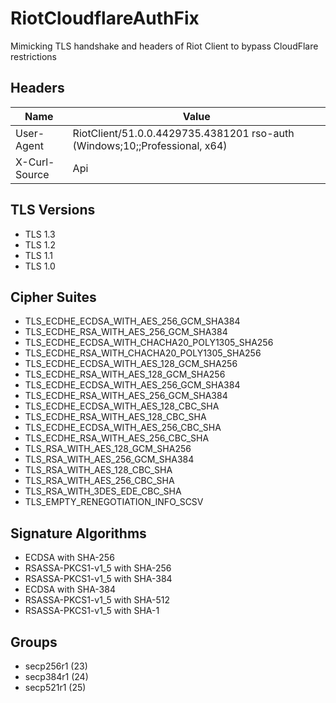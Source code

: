 # RiotCloudflareAuthFix

Mimicking TLS handshake and headers of Riot Client to bypass CloudFlare restrictions

## Headers

| Name | Value |
| --- | --- |
| User-Agent | RiotClient/51.0.0.4429735.4381201 rso-auth (Windows;10;;Professional, x64) |
| X-Curl-Source | Api |

## TLS Versions
- TLS 1.3
- TLS 1.2
- TLS 1.1
- TLS 1.0

## Cipher Suites
- TLS_ECDHE_ECDSA_WITH_AES_256_GCM_SHA384
- TLS_ECDHE_RSA_WITH_AES_256_GCM_SHA384
- TLS_ECDHE_ECDSA_WITH_CHACHA20_POLY1305_SHA256
- TLS_ECDHE_RSA_WITH_CHACHA20_POLY1305_SHA256
- TLS_ECDHE_ECDSA_WITH_AES_128_GCM_SHA256
- TLS_ECDHE_RSA_WITH_AES_128_GCM_SHA256
- TLS_ECDHE_ECDSA_WITH_AES_256_GCM_SHA384
- TLS_ECDHE_RSA_WITH_AES_256_GCM_SHA384
- TLS_ECDHE_ECDSA_WITH_AES_128_CBC_SHA
- TLS_ECDHE_RSA_WITH_AES_128_CBC_SHA
- TLS_ECDHE_ECDSA_WITH_AES_256_CBC_SHA
- TLS_ECDHE_RSA_WITH_AES_256_CBC_SHA
- TLS_RSA_WITH_AES_128_GCM_SHA256
- TLS_RSA_WITH_AES_256_GCM_SHA384
- TLS_RSA_WITH_AES_128_CBC_SHA
- TLS_RSA_WITH_AES_256_CBC_SHA
- TLS_RSA_WITH_3DES_EDE_CBC_SHA
- TLS_EMPTY_RENEGOTIATION_INFO_SCSV

## Signature Algorithms

- ECDSA with SHA-256
- RSASSA-PKCS1-v1_5 with SHA-256
- RSASSA-PKCS1-v1_5 with SHA-384
- ECDSA with SHA-384
- RSASSA-PKCS1-v1_5 with SHA-512
- RSASSA-PKCS1-v1_5 with SHA-1

## Groups
- secp256r1 (23)
- secp384r1 (24)
- secp521r1 (25)
